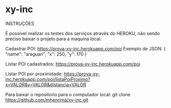 # xy-inc
INSTRUÇÕES

É possivel realizar os testes dos serviços através do HEROKU, não sendo preciso baixar o projeto para a maquina local. 

Cadastrar POI: https://prova-xy-inc.herokuapp.com/poi
Exemplo de JSON:
{
	"name": "araguari",
	"x": 250,
	"y": 170
}


Listar POI cadastrados: https://prova-xy-inc.herokuapp.com/poi

Listar POI por proximidade: https://prova-xy-inc.herokuapp.com/poi/listaPoiProximo?x=VALOR&y=VALOR&distancia=VALOR

Para baixar o repositorio para o computador local: git clone https://github.com/mhenrima/xy-inc.git
